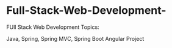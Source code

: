 # Full-Stack-Web-Development-
FUll Stack Web Development Topics:

Java, Spring, Spring MVC, Spring Boot
Angular
Project
